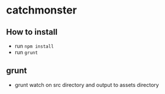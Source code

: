 # catchmonster

## How to install
* run `npm install`
* run `grunt`

## grunt
* grunt watch on src directory and output to assets directory